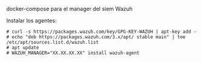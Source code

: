 
docker-compose para el manager del siem Wazuh

Instalar los agentes:


    # curl -s https://packages.wazuh.com/key/GPG-KEY-WAZUH | apt-key add -
    # echo "deb https://packages.wazuh.com/3.x/apt/ stable main" | tee /etc/apt/sources.list.d/wazuh.list
    # apt update
    # WAZUH_MANAGER="XX.XX.XX.XX" install wazuh-agent




    
